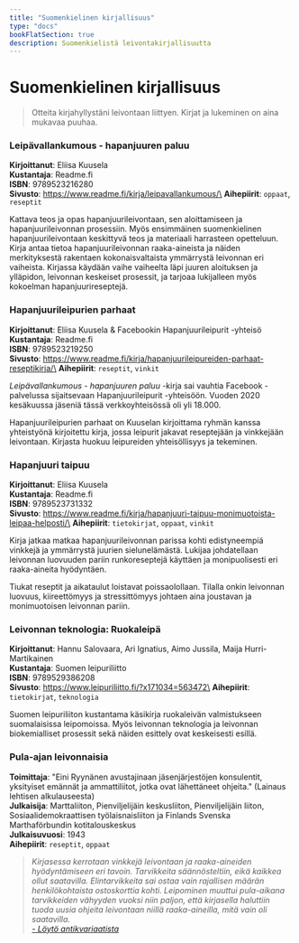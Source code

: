 ```yaml
---
title: "Suomenkielinen kirjallisuus"
type: "docs"
bookFlatSection: true
description: Suomenkielistä leivontakirjallisuutta
---
```


# Suomenkielinen kirjallisuus

> Otteita kirjahyllystäni leivontaan liittyen.
> Kirjat ja lukeminen on aina mukavaa puuhaa.

### Leipävallankumous - hapanjuuren paluu

**Kirjoittanut**: Eliisa Kuusela\
**Kustantaja**: Readme.fi\
**ISBN**: 9789523216280\
**Sivusto**: https://www.readme.fi/kirja/leipavallankumous/\
**Aihepiirit**: `oppaat`, `reseptit`

Kattava teos ja opas hapanjuurileivontaan, sen aloittamiseen ja
hapanjuurileivonnan prosessiin. Myös ensimmäinen suomenkielinen
hapanjuurileivontaan keskittyvä teos ja materiaali harrasteen opetteluun. Kirja antaa
tietoa hapanjuurileivonnan raaka-aineista ja näiden merkityksestä 
rakentaen kokonaisvaltaista ymmärrystä leivonnan eri vaiheista.
Kirjassa käydään vaihe vaiheelta läpi juuren aloituksen ja ylläpidon, leivonnan 
keskeiset prosessit, ja tarjoaa lukijalleen myös kokoelman hapanjuurireseptejä.

### Hapanjuurileipurien parhaat

**Kirjoittanut**: Eliisa Kuusela & Facebookin Hapanjuurileipurit -yhteisö\
**Kustantaja**: Readme.fi\
**ISBN**: 9789523219250\
**Sivusto**: https://www.readme.fi/kirja/hapanjuurileipureiden-parhaat-reseptikirja/\
**Aihepiirit**: `reseptit`, `vinkit`

*Leipävallankumous - hapanjuuren paluu* -kirja 
sai vauhtia Facebook -palvelussa sijaitsevaan Hapanjuurileipurit -yhteisöön. 
Vuoden 2020 kesäkuussa jäseniä tässä verkkoyhteisössä oli yli 18.000.

Hapanjuurileipurien parhaat on Kuuselan kirjoittama ryhmän
kanssa yhteistyönä kirjoitettu kirja, jossa leipurit jakavat reseptejään
ja vinkkejään leivontaan. Kirjasta huokuu leipureiden yhteisöllisyys ja
tekeminen.

### Hapanjuuri taipuu

**Kirjoittanut**: Eliisa Kuusela\
**Kustantaja**: Readme.fi\
**ISBN**: 9789523731332\
**Sivusto**: https://www.readme.fi/kirja/hapanjuuri-taipuu-monimuotoista-leipaa-helposti/\
**Aihepiirit**: `tietokirjat`, `oppaat`, `vinkit`

Kirja jatkaa matkaa hapanjuurileivonnan parissa kohti edistyneempiä vinkkejä ja ymmärrystä juurien sielunelämästä.
Lukijaa johdatellaan leivonnan luovuuden pariin runkoreseptejä käyttäen ja monipuolisesti eri raaka-aineita hyödyntäen.

Tiukat reseptit ja aikataulut loistavat poissaolollaan.
Tilalla onkin leivonnan luovuus, kiireettömyys ja stressittömyys johtaen aina joustavan
ja monimuotoisen leivonnan pariin. 

### Leivonnan teknologia: Ruokaleipä
**Kirjoittanut**: Hannu Salovaara, Ari Ignatius, Aimo Jussila, Maija Hurri-Martikainen\
**Kustantaja**: Suomen leipuriliitto\
**ISBN**: 9789529386208\
**Sivusto**: https://www.leipuriliitto.fi/?x171034=563472\
**Aihepiirit**: `tietokirjat`, `teknologia`

Suomen leipuriliiton kustantama käsikirja ruokaleivän valmistukseen suomalaisissa leipomoissa.
Myös leivonnan teknologia ja leivonnan biokemialliset prosessit sekä näiden esittely 
ovat keskeisesti esillä.

### Pula-ajan leivonnaisia
**Toimittaja**: "Eini Ryynänen avustajinaan jäsenjärjestöjen konsulentit, yksityiset
emännät ja ammattiliitot, jotka ovat lähettäneet ohjeita." (Lainaus lehtisen alkulauseesta)\
**Julkaisija**: Marttaliiton, Pienviljelijäin keskusliiton, Pienviljelijäin liiton,
Sosiaalidemokraattisen työlaisnaisliiton ja Finlands Svenska Marthaförbundin kotitalouskeskus\
**Julkaisuvuosi**: 1943\
**Aihepiirit**: `reseptit`, `oppaat`

> _Kirjasessa kerrotaan vinkkejä leivontaan ja raaka-aineiden hyödyntämiseen eri tavoin._
> _Tarvikkeita säännösteltiin, eikä kaikkea ollut saatavilla. Elintarvikkeita sai_
> _ostaa vain rajallisen määrän henkilökohtaista ostoskorttia kohti. Leipominen muuttui_
> _pula-aikana tarvikkeiden vähyyden vuoksi niin paljon, että kirjasella_
> _haluttiin tuoda uusia ohjeita leivontaan niillä raaka-aineilla, mitä vain oli saatavilla._\
> _[- Löytö antikvariaatista](/posts/löytö-antikvariaatista)_
